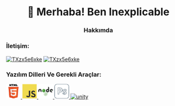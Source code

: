 <h1 align="center">👋 Merhaba! Ben Inexplicable</h1>
<h3 align="center">Hakkımda </h3>
<h3 align="left">İletişim:</h3>
<p align="left">
<a href="https://discord.gg/TXzx5e6xke" target="blank"><img align="center" src="https://cdn.jsdelivr.net/npm/simple-icons@3.0.1/icons/discord.svg" alt="TXzx5e6xke" height="30" width="40" /></a>
<a href="https://discord.com/oauth2/authorize?client_id=820997914402488331&scope=bot&permissions=3198528" target="blank"><img align="center" src="https://cdn.jsdelivr.net/npm/simple-icons@3.0.1/icons/discord.svg" alt="TXzx5e6xke" height="30" width="40" /></a>
</p>

<h3 align="left">Yazılım Dilleri Ve Gerekli Araçlar:</h3>
<p align="left"> <a href="https://www.w3.org/html/" target="_blank"> <img src="https://raw.githubusercontent.com/devicons/devicon/master/icons/html5/html5-original-wordmark.svg" alt="html5" width="40" height="40"/> </a> <a href="https://developer.mozilla.org/en-US/docs/Web/JavaScript" target="_blank"> <img src="https://raw.githubusercontent.com/devicons/devicon/master/icons/javascript/javascript-original.svg" alt="javascript" width="40" height="40"/> </a> <a href="https://nodejs.org" target="_blank"> <img src="https://raw.githubusercontent.com/devicons/devicon/master/icons/nodejs/nodejs-original-wordmark.svg" alt="nodejs" width="40" height="40"/> </a> <a href="https://www.photoshop.com/en" target="_blank"> <img src="https://raw.githubusercontent.com/devicons/devicon/master/icons/photoshop/photoshop-line.svg" alt="photoshop" width="40" height="40"/> </a> <a href="https://unity.com/" target="_blank"> <img src="https://www.vectorlogo.zone/logos/unity3d/unity3d-icon.svg" alt="unity" width="40" height="40"/> </a> </p>
